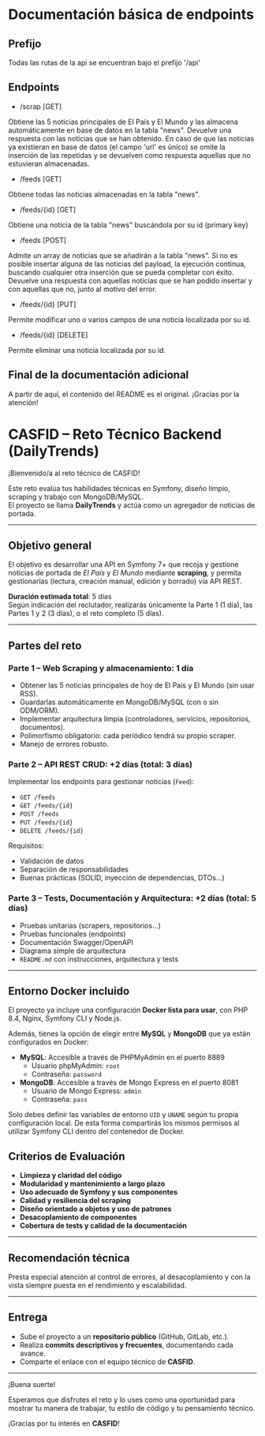 # Documentación básica de endpoints

## Prefijo

Todas las rutas de la api se encuentran bajo el prefijo '/api'

## Endpoints

-   /scrap [GET]

Obtiene las 5 noticias principales de El País y El Mundo y las almacena automáticamente en base de datos en la tabla "news". Devuelve una respuesta con las noticias que se han obtenido. En caso de que las noticias ya existieran en base de datos (el campo 'url' es único) se omite la inserción de las repetidas y se devuelven como respuesta aquellas que no estuvieran almacenadas.

-   /feeds [GET]

Obtiene todas las noticias almacenadas en la tabla "news".

-   /feeds/{id} [GET]

Obtiene una noticia de la tabla "news" buscándola por su id (primary key)

-   /feeds [POST]

Admite un array de noticias que se añadirán a la tabla "news". Si no es posible insertar alguna de las noticias del payload, la ejecución continua, buscando cualquier otra inserción que se pueda completar con éxito. Devuelve una respuesta con aquellas noticias que se han podido insertar y con aquellas que no, junto al motivo del error.

-   /feeds/{id} [PUT]

Permite modificar uno o varios campos de una noticia localizada por su id.

-   /feeds/{id} [DELETE]

Permite eliminar una noticia localizada por su id.

## Final de la documentación adicional

A partir de aquí, el contenido del README es el original. ¡Gracias por la atención!

# CASFID – Reto Técnico Backend (DailyTrends)

¡Bienvenido/a al reto técnico de CASFID!

Este reto evalúa tus habilidades técnicas en Symfony, diseño limpio, scraping y trabajo con MongoDB/MySQL.  
El proyecto se llama **DailyTrends** y actúa como un agregador de noticias de portada.

---

## Objetivo general

El objetivo es desarrollar una API en Symfony 7+ que recoja y gestione noticias de portada de _El País_ y _El Mundo_ mediante **scraping**, y permita gestionarlas (lectura, creación manual, edición y borrado) vía API REST.

**Duración estimada total**: 5 días  
Según indicación del reclutador, realizarás únicamente la Parte 1 (1 día), las Partes 1 y 2 (3 días), o el reto completo (5 días).

---

## Partes del reto

### Parte 1 – Web Scraping y almacenamiento: 1 día

-   Obtener las 5 noticias principales de hoy de El País y El Mundo (sin usar RSS).
-   Guardarlas automáticamente en MongoDB/MySQL (con o sin ODM/ORM).
-   Implementar arquitectura limpia (controladores, servicios, repositorios, documentos).
-   Polimorfismo obligatorio: cada periódico tendrá su propio scraper.
-   Manejo de errores robusto.

### Parte 2 – API REST CRUD: +2 días (total: 3 días)

Implementar los endpoints para gestionar noticias (`Feed`):

-   `GET /feeds`
-   `GET /feeds/{id}`
-   `POST /feeds`
-   `PUT /feeds/{id}`
-   `DELETE /feeds/{id}`

Requisitos:

-   Validación de datos
-   Separación de responsabilidades
-   Buenas prácticas (SOLID, inyección de dependencias, DTOs…)

### Parte 3 – Tests, Documentación y Arquitectura: +2 días (total: 5 días)

-   Pruebas unitarias (scrapers, repositorios…)
-   Pruebas funcionales (endpoints)
-   Documentación Swagger/OpenAPI
-   Diagrama simple de arquitectura
-   `README.md` con instrucciones, arquitectura y tests

---

## Entorno Docker incluido

El proyecto ya incluye una configuración **Docker lista para usar**, con PHP 8.4, Nginx, Symfony CLI y Node.js.

Además, tienes la opción de elegir entre **MySQL** y **MongoDB** que ya están configurados en Docker:

-   **MySQL**: Accesible a través de PHPMyAdmin en el puerto 8889
    -   Usuario phpMyAdmin: `root`
    -   Contraseña: `password`
-   **MongoDB**: Accesible a través de Mongo Express en el puerto 8081
    -   Usuario de Mongo Express: `admin`
    -   Contraseña: `pass`

Solo debes definir las variables de entorno `UID` y `UNAME` según tu propia configuración local.
De esta forma compartirás los mismos permisos al utilizar Symfony CLI dentro del contenedor de Docker.

## Criterios de Evaluación

-   **Limpieza y claridad del código**
-   **Modularidad y mantenimiento a largo plazo**
-   **Uso adecuado de Symfony y sus componentes**
-   **Calidad y resiliencia del scraping**
-   **Diseño orientado a objetos y uso de patrones**
-   **Desacoplamiento de componentes**
-   **Cobertura de tests y calidad de la documentación**

---

## Recomendación técnica

Presta especial atención al control de errores, al desacoplamiento y con la vista siempre puesta en el rendimiento y escalabilidad.

---

## Entrega

-   Sube el proyecto a un **repositorio público** (GitHub, GitLab, etc.).
-   Realiza **commits descriptivos y frecuentes**, documentando cada avance.
-   Comparte el enlace con el equipo técnico de **CASFID**.

---

¡Buena suerte!

Esperamos que disfrutes el reto y lo uses como una oportunidad para mostrar tu manera de trabajar, tu estilo de código y tu pensamiento técnico.

¡Gracias por tu interés en **CASFID**!
